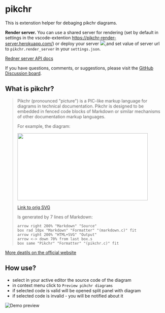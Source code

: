 # pikchr

This is extenstion helper for debaging pikchr diagrams.

**Render server.**
You can use a shared server for rendering (set by default in settings in the vscode-extention https://pikchr-render-server.herokuapp.com/) or deploy your server
<a href="https://heroku.com/deploy?template=https://github.com/gebv/pikchr/tree/master">
	<img src="https://www.herokucdn.com/deploy/button.png">
</a>
and set value of server url to `pikchr.render_server` in your `settings.json`.

[Redner server API docs](https://github.com/gebv/pikchr/tree/master/renderserver#pikchr-render-server)

If you have questions, comments, or suggestions, please visit the [GitHub Discussion board](https://github.com/gebv/pikchr/discussions).

## What is pikchr?

> Pikchr (pronounced "picture") is a PIC-like markup language for diagrams in technical documentation. Pikchr is designed to be embedded in fenced code blocks of Markdown or similar mechanisms of other documentation markup languages.
>
> For example, the diagram:
>
> <img style="background-color: white;" width="423" height="217" src="https://github.com/gebv/pikchr/raw/master/vscode-extenstion/vscode-extenstion/media/demo.png" />
>
> [Link to orig SVG](https://github.com/gebv/pikchr/raw/master/vscode-extenstion/vscode-extenstion/media/demo.png)
>
> Is generated by 7 lines of Markdown:
>
>   ``` pikchr
>   arrow right 200% "Markdown" "Source"
>   box rad 10px "Markdown" "Formatter" "(markdown.c)" fit
>   arrow right 200% "HTML+SVG" "Output"
>   arrow <-> down 70% from last box.s
>   box same "Pikchr" "Formatter" "(pikchr.c)" fit
>   ```

[More deatils on the official website](https://pikchr.org/home/doc/trunk/homepage.md)

## How use?

* select in your active editor the source code of the diagram
* in context menu click to `Preview pikchr diagrаms`
* if selected code is valid will be opened split panel with diagram
* if selected code is invalid - you will be notified about it

![Demo preview](https://github.com/gebv/pikchr/raw/master/vscode-extenstion/vscode-extenstion/media/demoscreencast.gif)
